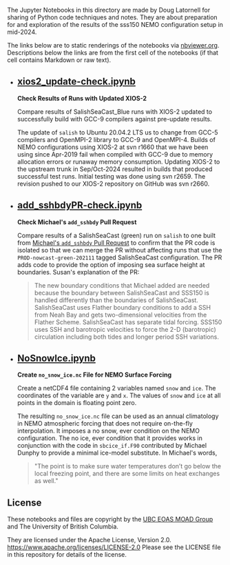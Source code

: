 The Jupyter Notebooks in this directory are made by
Doug Latornell for sharing of Python code techniques
and notes.
They are about preparation for and exploration of the results of the sss150 NEMO configuration setup in mid-2024.

The links below are to static renderings of the notebooks via
[nbviewer.org](https://nbviewer.org/).
Descriptions below the links are from the first cell of the notebooks
(if that cell contains Markdown or raw text).

* ## [xios2_update-check.ipynb](https://nbviewer.org/github/SalishSeaCast/analysis-doug/blob/main/notebooks/sss150/xios2_update-check.ipynb)  
    
    **Check Results of Runs with Updated XIOS-2**
    
    Compare results of SalishSeaCast_Blue runs with XIOS-2 updated to successfully build with GCC-9 compilers against pre-update results.
    
    The update of `salish` to Ubuntu 20.04.2 LTS us to change from GCC-5 compilers and OpenMPI-2 library to GCC-9 and OpenMPI-4.
    Builds of NEMO configurations using XIOS-2 at svn r1660 that we have been using since Apr-2019 fail when compiled with GCC-9 due to
    memory allocation errors or runaway memory consumption.
    Updating XIOS-2 to the upstream trunk in Sep/Oct-2024 resulted in builds that produced successful test runs.
    Initial testing was done using svn r2659.
    The revision pushed to our XIOS-2 repository on GitHub was svn r2660.  

* ## [add_sshbdyPR-check.ipynb](https://nbviewer.org/github/SalishSeaCast/analysis-doug/blob/main/notebooks/sss150/add_sshbdyPR-check.ipynb)  
    
    **Check Michael's `add_sshbdy` Pull Request**
    
    Compare results of a SalishSeaCast (green) run on `salish` to one built from
    [Michael's `add_sshbdy` Pull Request](https://github.com/SalishSeaCast/NEMO-3.6-code/pull/6)
    to confirm that the PR code is isolated so that we can merge the PR without affecting runs
    that use the `PROD-nowcast-green-202111` tagged SalishSeaCast configuration.
    The PR adds code to provide the option of imposing sea surface height at boundaries.
    Susan's explanation of the PR:
    > The new boundary conditions that Michael added are needed because the boundary between SalishSeaCast and SSS150 is handled differently than the boundaries of SalishSeaCast. 
    > SalishSeaCast uses Flather boundary conditions to add a SSH from Neah Bay and gets two-dimensional velocities from the Flather Scheme.
    > SalishSeaCast has separate tidal forcing.  SSS150 uses SSH and barotropic velocities to force the 2-D (barotropic) circulation including both tides and longer period SSH variations.

* ## [NoSnowIce.ipynb](https://nbviewer.org/github/SalishSeaCast/analysis-doug/blob/main/notebooks/sss150/NoSnowIce.ipynb)  
    
    **Create `no_snow_ice.nc` File for NEMO Surface Forcing**
    
    Create a netCDF4 file containing 2 variables named `snow` and `ice`.
    The coordinates of the variable are `y` and `x`.
    The values of `snow` and `ice` at all points in the domain is floating point zero.
    
    The resulting `no_snow_ice.nc` file can be used as an annual climatology in NEMO atmospheric forcing
    that does not require on-the-fly interpolation.
    It imposes a no snow, ever condition on the NEMO configuration.
    The no ice, ever condition that it provides works in conjunction with the code in `sbcice_if.F90` contributed by Michael Dunphy
    to provide a minimal ice-model substitute. 
    In Michael's words,
    > "The point is to make sure water temperatures don’t go below the local freezing point, 
    > and there are some limits on heat exchanges as well."


## License

These notebooks and files are copyright by the
[UBC EOAS MOAD Group](https://github.com/UBC-MOAD/docs/blob/main/CONTRIBUTORS.rst)
and The University of British Columbia.

They are licensed under the Apache License, Version 2.0.
https://www.apache.org/licenses/LICENSE-2.0
Please see the LICENSE file in this repository for details of the license.
